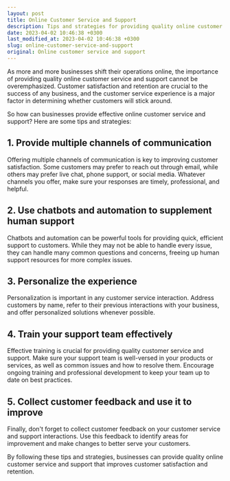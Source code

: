 ```yaml
---
layout: post
title: Online Customer Service and Support
description: Tips and strategies for providing quality online customer service and support to improve customer satisfaction and retention.
date: 2023-04-02 10:46:38 +0300
last_modified_at: 2023-04-02 10:46:38 +0300
slug: online-customer-service-and-support
original: Online customer service and support
---
```

As more and more businesses shift their operations online, the importance of providing quality online customer service and support cannot be overemphasized. Customer satisfaction and retention are crucial to the success of any business, and the customer service experience is a major factor in determining whether customers will stick around.

So how can businesses provide effective online customer service and support? Here are some tips and strategies:

## 1. Provide multiple channels of communication

Offering multiple channels of communication is key to improving customer satisfaction. Some customers may prefer to reach out through email, while others may prefer live chat, phone support, or social media. Whatever channels you offer, make sure your responses are timely, professional, and helpful.

## 2. Use chatbots and automation to supplement human support

Chatbots and automation can be powerful tools for providing quick, efficient support to customers. While they may not be able to handle every issue, they can handle many common questions and concerns, freeing up human support resources for more complex issues.

## 3. Personalize the experience

Personalization is important in any customer service interaction. Address customers by name, refer to their previous interactions with your business, and offer personalized solutions whenever possible.

## 4. Train your support team effectively

Effective training is crucial for providing quality customer service and support. Make sure your support team is well-versed in your products or services, as well as common issues and how to resolve them. Encourage ongoing training and professional development to keep your team up to date on best practices.

## 5. Collect customer feedback and use it to improve

Finally, don't forget to collect customer feedback on your customer service and support interactions. Use this feedback to identify areas for improvement and make changes to better serve your customers.

By following these tips and strategies, businesses can provide quality online customer service and support that improves customer satisfaction and retention.
